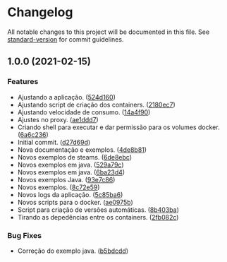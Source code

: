 # Changelog

All notable changes to this project will be documented in this file. See [standard-version](https://github.com/conventional-changelog/standard-version) for commit guidelines.

## 1.0.0 (2021-02-15)


### Features

* Ajustando a aplicação. ([524d160](https://github.com/danielso2007/zookeeper_kafka_kafdrop/commit/524d1600843cd329e899980dca4817d68fc5c7ec))
* Ajustando script de criação dos containers. ([2180ec7](https://github.com/danielso2007/zookeeper_kafka_kafdrop/commit/2180ec7b5de5a58ce4de81dff045ac1ae31585ab))
* Ajustando velocidade de consumo. ([14a4f90](https://github.com/danielso2007/zookeeper_kafka_kafdrop/commit/14a4f90a2e8389a44bf88168ce6c01b36ad5d5e1))
* Ajustes no proxy. ([ae1ddd7](https://github.com/danielso2007/zookeeper_kafka_kafdrop/commit/ae1ddd7e9e49460f77ce323974f606821012f12d))
* Criando shell para executar e dar permissão para os volumes docker. ([6a6c236](https://github.com/danielso2007/zookeeper_kafka_kafdrop/commit/6a6c2369722a20456e4a7d2e3953a91de4d01be2))
* Initial commit. ([d27d69d](https://github.com/danielso2007/zookeeper_kafka_kafdrop/commit/d27d69d0a3ce714d9ecdb90985e8df42a1ece2dc))
* Nova documentação e exemplos. ([4de8b81](https://github.com/danielso2007/zookeeper_kafka_kafdrop/commit/4de8b81e0456d21a7dd313a593a032bf5a37f871))
* Novos exemplos de steams. ([6de8ebc](https://github.com/danielso2007/zookeeper_kafka_kafdrop/commit/6de8ebcd00ce99f256f5eb8193981daae0f67483))
* Novos exemplos em java. ([529a79c](https://github.com/danielso2007/zookeeper_kafka_kafdrop/commit/529a79c1423bc8dc54d4bdda1fb2142ac9c7460d))
* Novos exemplos em java. ([6ba23d4](https://github.com/danielso2007/zookeeper_kafka_kafdrop/commit/6ba23d4693f2b76f988404e0c5a39bc601296808))
* Novos exemplos Java. ([93e7c86](https://github.com/danielso2007/zookeeper_kafka_kafdrop/commit/93e7c86cc950c20a0971a27e031c094b48b72b83))
* Novos exemplos. ([8c72e59](https://github.com/danielso2007/zookeeper_kafka_kafdrop/commit/8c72e59cf671ff0c6218a46b997cdbd56009df73))
* Novos logs da aplicação. ([5c85ba6](https://github.com/danielso2007/zookeeper_kafka_kafdrop/commit/5c85ba672d3336caf395f67400f59f9dcd7a041f))
* Novos scripts para o docker. ([ae0975b](https://github.com/danielso2007/zookeeper_kafka_kafdrop/commit/ae0975bd2b7a3ce3694b798daf5771c3700c9a61))
* Script para criação de versões automáticas. ([8b403ba](https://github.com/danielso2007/zookeeper_kafka_kafdrop/commit/8b403ba5699d0d138385c5c8927bfd6e857ab9d9))
* Tirando as depedências entre os containers. ([2fb082c](https://github.com/danielso2007/zookeeper_kafka_kafdrop/commit/2fb082c8e3b62eef8a8dc3169b40b9ac7e69bdff))


### Bug Fixes

* Correção do exemplo java. ([b5bdcdd](https://github.com/danielso2007/zookeeper_kafka_kafdrop/commit/b5bdcdd8770f4ff1efa266bd4d13c9d39b05452b))
